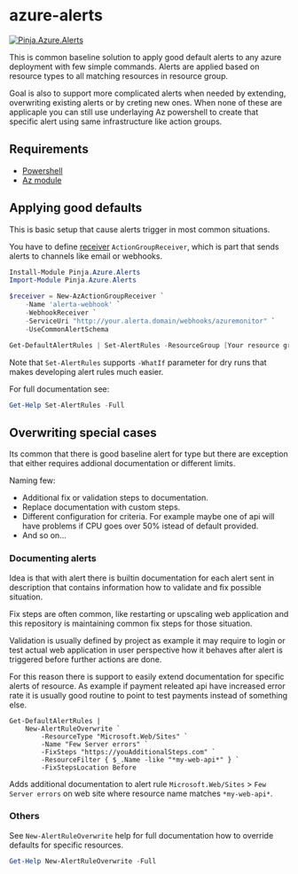 # azure-alerts

[![Pinja.Azure.Alerts](https://img.shields.io/powershellgallery/v/Pinja.Azure.Alerts.svg?style=flat-square&label=Pinja.Azure.Alerts)](https://www.powershellgallery.com/packages/Pinja.Azure.Alerts/)

This is common baseline solution to apply good default alerts to any azure deployment with few simple commands. Alerts are applied based on resource types to all matching resources in resource group.

Goal is also to support more complicated alerts when needed by extending, overwriting existing alerts or by creting new ones. When none of these are applicaple you can still
use underlaying Az powershell to create that specific alert using same infrastructure like action groups.

## Requirements

- [Powershell](https://github.com/PowerShell/PowerShell)
- [Az module](https://github.com/Azure/azure-powershell)

## Applying good defaults

This is basic setup that cause alerts trigger in most common situations.

You have to define [receiver](https://docs.microsoft.com/en-us/powershell/module/az.monitor/new-azactiongroupreceiver) `ActionGroupReceiver`, which is part that sends alerts to channels like email or webhooks.

```powershell
Install-Module Pinja.Azure.Alerts
Import-Module Pinja.Azure.Alerts

$receiver = New-AzActionGroupReceiver `
    -Name 'alerta-webhook' `
    -WebhookReceiver `
    -ServiceUri "http://your.alerta.domain/webhooks/azuremonitor" `
    -UseCommonAlertSchema

Get-DefaultAlertRules | Set-AlertRules -ResourceGroup [Your resource group] -ActionGroupReceiver $receiver
```

Note that `Set-AlertRules` supports `-WhatIf` parameter for dry runs that makes developing alert rules much easier.

For full documentation see:

```powershell
Get-Help Set-AlertRules -Full
```

## Overwriting special cases

Its common that there is good baseline alert for type but there are exception that either requires addional documentation
or different limits.

Naming few:

- Additional fix or validation steps to documentation.
- Replace documentation with custom steps.
- Different configuration for criteria. For example maybe one of api will have problems if CPU goes over 50% istead of default provided.
- And so on...

### Documenting alerts

Idea is that with alert there is builtin documentation for each alert sent in description that contains information how to
validate and fix possible situation.

Fix steps are often common, like restarting or upscaling web application and this repository is maintaining common fix steps
for those situation.

Validation is usually defined by project as example it may require to login or test actual web application in user perspective
how it behaves after alert is triggered before further actions are done.

For this reason there is support to easily extend documentation for specific alerts of resource. As example if payment releated
api have increased error rate it is usually good routine to point to test payments instead of something else.

```powerhell
Get-DefaultAlertRules |
    New-AlertRuleOverwrite `
        -ResourceType "Microsoft.Web/Sites" `
        -Name "Few Server errors" `
        -FixSteps "https://youAdditionalSteps.com" `
        -ResourceFilter { $_.Name -like "*my-web-api*" } `
        -FixStepsLocation Before
```

Adds additional documentation to alert rule `Microsoft.Web/Sites` > `Few Server errors` on web site where resource name matches `*my-web-api*`.

### Others

See `New-AlertRuleOverwrite` help for full documentation how to override defaults for specific resources.

```powershell
Get-Help New-AlertRuleOverwrite -Full
```
